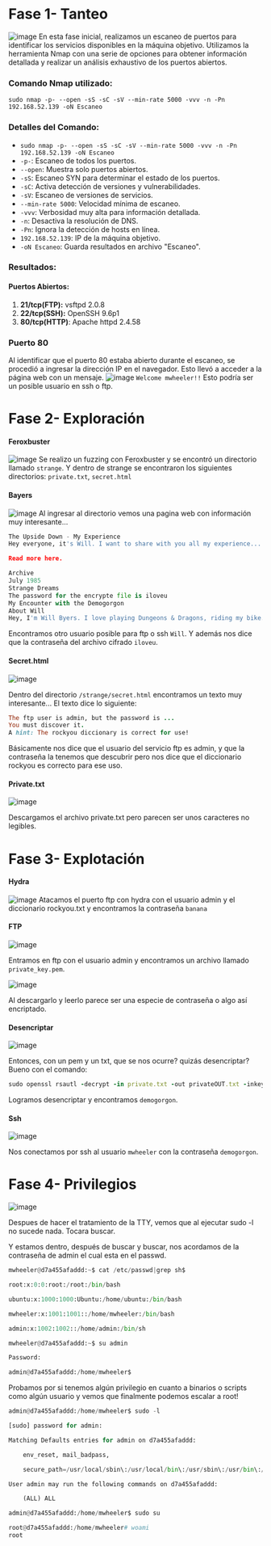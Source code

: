# Fase 1- Tanteo
![image](https://github.com/haw441kings/DockerLabsWriteUps/assets/136659799/26160cff-30de-4857-acc7-41728db64925)
En esta fase inicial, realizamos un escaneo de puertos para identificar los servicios disponibles en la máquina objetivo. Utilizamos la herramienta Nmap con una serie de opciones para obtener información detallada y realizar un análisis exhaustivo de los puertos abiertos.
### Comando Nmap utilizado:

`sudo nmap -p- --open -sS -sC -sV --min-rate 5000 -vvv -n -Pn 192.168.52.139 -oN Escaneo`

### Detalles del Comando:

- `sudo nmap -p- --open -sS -sC -sV --min-rate 5000 -vvv -n -Pn 192.168.52.139 -oN Escaneo`
- `-p-`: Escaneo de todos los puertos.
- `--open`: Muestra solo puertos abiertos.
- `-sS`: Escaneo SYN para determinar el estado de los puertos.
- `-sC`: Activa detección de versiones y vulnerabilidades.
- `-sV`: Escaneo de versiones de servicios.
- `--min-rate 5000`: Velocidad mínima de escaneo.
- `-vvv`: Verbosidad muy alta para información detallada.
- `-n`: Desactiva la resolución de DNS.
- `-Pn`: Ignora la detección de hosts en línea.
- `192.168.52.139`: IP de la máquina objetivo.
- `-oN Escaneo`: Guarda resultados en archivo "Escaneo".

### Resultados:

#### Puertos Abiertos:

1. **21/tcp(FTP):** vsftpd 2.0.8
2.  **22/tcp(SSH):** OpenSSH 9.6p1
3. **80/tcp(HTTP)**: Apache httpd 2.4.58
### Puerto 80
Al identificar que el puerto 80 estaba abierto durante el escaneo, se procedió a ingresar la dirección IP en el navegador. Esto llevó a acceder a la página web con un mensaje.
![image](https://github.com/haw441kings/DockerLabsWriteUps/assets/136659799/956a96d9-da04-4c43-8e2f-d8d8c571039d)
`Welcome mwheeler!!` Esto podría ser un posible usuario en ssh o ftp.

# Fase 2- Exploración

#### Feroxbuster
![image](https://github.com/haw441kings/DockerLabsWriteUps/assets/136659799/ba045203-f8d3-4fef-93b0-ae741edee7a3)
Se realizo un fuzzing con Feroxbuster y se encontró un directorio llamado `strange`.
Y dentro de strange se encontraron los siguientes directorios: `private.txt`, `secret.html`

#### Bayers
![image](https://github.com/haw441kings/DockerLabsWriteUps/assets/136659799/3410978d-bede-4dba-bb32-de1107ea1251)
Al ingresar al directorio vemos una pagina web con información muy interesante...
```python
The Upside Down - My Experience
Hey everyone, it's Will. I want to share with you all my experience...

Read more here.

Archive
July 1985
Strange Dreams
The password for the encrypte file is iloveu
My Encounter with the Demogorgon
About Will
Hey, I'm Will Byers. I love playing Dungeons & Dragons, riding my bike...
```
Encontramos otro usuario posible para ftp o ssh `Will`. Y además nos dice que la contraseña del archivo cifrado `iloveu`.

#### Secret.html
![image](https://github.com/haw441kings/DockerLabsWriteUps/assets/136659799/eca1d80d-53c0-4246-ae34-b021bc66f770)

Dentro del directorio `/strange/secret.html` encontramos un texto muy interesante... El texto dice lo siguiente:
```ruby
The ftp user is admin, but the password is ...
You must discover it.
A hint: The rockyou diccionary is correct for use!
```
Básicamente nos dice que el usuario del servicio ftp es admin, y que la contraseña la tenemos que descubrir pero nos dice que el diccionario rockyou es correcto para ese uso.

#### Private.txt
![image](https://github.com/haw441kings/DockerLabsWriteUps/assets/136659799/0654c9d0-3582-495d-bf9c-3d4bde473980)

Descargamos el archivo private.txt pero parecen ser unos caracteres no legibles.

# Fase 3- Explotación

#### Hydra
![image](https://github.com/haw441kings/DockerLabsWriteUps/assets/136659799/e8b7983f-c116-43ff-a38e-97a907dee6e5)
Atacamos el puerto ftp con hydra con el usuario admin y el diccionario rockyou.txt y encontramos la contraseña `banana`

#### FTP
![image](https://github.com/haw441kings/DockerLabsWriteUps/assets/136659799/bfd8b6b1-90a1-409e-89e6-8c453289cd48)

Entramos en ftp con el usuario admin y encontramos un archivo llamado `private_key.pem`.

![image](https://github.com/haw441kings/DockerLabsWriteUps/assets/136659799/b2706579-2825-4676-aac1-49efc81850a5)

Al descargarlo y leerlo parece ser una especie de contraseña o algo así encriptado.

#### Desencriptar
![image](https://github.com/haw441kings/DockerLabsWriteUps/assets/136659799/8c478417-77ea-42aa-8d1b-6b93bcdd795a)

Entonces, con un pem y un txt, que se nos ocurre? quizás desencriptar? Bueno con el comando: 
```ruby
sudo openssl rsautl -decrypt -in private.txt -out privateOUT.txt -inkey private_key.pem
```
Logramos desencriptar y encontramos `demogorgon`.

#### Ssh
![image](https://github.com/haw441kings/DockerLabsWriteUps/assets/136659799/21093ece-0de0-4de8-a5a2-deb86d086bbb)

Nos conectamos por ssh al usuario `mwheeler` con la contraseña `demogorgon`.

# Fase 4- Privilegios
![image](https://github.com/haw441kings/DockerLabsWriteUps/assets/136659799/337a19c5-3515-49b3-8f55-90facd18cd63)

Despues de hacer el tratamiento de la TTY, vemos que al ejecutar sudo -l no sucede nada. Tocara buscar.

Y estamos dentro, después de buscar y buscar, nos acordamos de la contraseña de admin el cual esta en el passwd.
```python
mwheeler@d7a455afaddd:~$ cat /etc/passwd|grep sh$

root:x:0:0:root:/root:/bin/bash

ubuntu:x:1000:1000:Ubuntu:/home/ubuntu:/bin/bash

mwheeler:x:1001:1001::/home/mwheeler:/bin/bash

admin:x:1002:1002::/home/admin:/bin/sh

mwheeler@d7a455afaddd:~$ su admin

Password:

admin@d7a455afaddd:/home/mwheeler$
```

Probamos por si tenemos algún privilegio en cuanto a binarios o scripts como algún usuario y vemos que finalmente podemos escalar a root!
```python
admin@d7a455afaddd:/home/mwheeler$ sudo -l

[sudo] password for admin:

Matching Defaults entries for admin on d7a455afaddd:

    env_reset, mail_badpass,

    secure_path=/usr/local/sbin\:/usr/local/bin\:/usr/sbin\:/usr/bin\:/sbin\:/bin\:/snap/bin, use_pty

User admin may run the following commands on d7a455afaddd:

    (ALL) ALL

admin@d7a455afaddd:/home/mwheeler$ sudo su

root@d7a455afaddd:/home/mwheeler# woami
root
```

